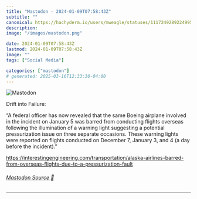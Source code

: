 ```yaml
---
title: "Mastodon - 2024-01-09T07:58:43Z"
subtitle: ""
canonical: https://hachyderm.io/users/mweagle/statuses/111724928922499530
description:
image: "/images/mastodon.png"

date: 2024-01-09T07:58:43Z
lastmod: 2024-01-09T07:58:43Z
image: ""
tags: ["Social Media"]

categories: ["mastodon"]
# generated: 2025-03-16T12:33:30-04:00
---
```

![Mastodon](/images/mastodon.png)

<p>Drift into Failure:</p><p>“A federal officer has now revealed that the same Boeing airplane involved in the incident on January 5 was barred from conducting flights overseas following the illumination of a warning light suggesting a potential pressurization issue on three separate occasions. These warning lights were reported on flights conducted on December 7, January 3, and 4 (a day before the incident).”</p><p><a href="https://interestingengineering.com/transportation/alaska-airlines-barred-from-overseas-flights-due-to-a-pressurization-fault" target="_blank" rel="nofollow noopener noreferrer" translate="no"><span class="invisible">https://</span><span class="ellipsis">interestingengineering.com/tra</span><span class="invisible">nsportation/alaska-airlines-barred-from-overseas-flights-due-to-a-pressurization-fault</span></a></p>


###### [Mastodon Source 🐘](https://hachyderm.io/@mweagle/111724928922499530)

___
